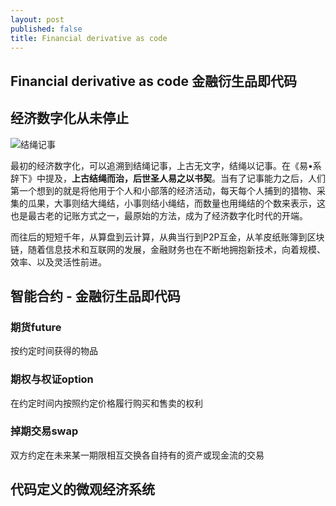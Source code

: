 ```yaml
---
layout: post
published: false
title: Financial derivative as code
---
```

## Financial derivative as code 金融衍生品即代码

## 经济数字化从未停止

![结绳记事]({{site.baseurl}}/media/shjs-jsjs-1.jpg)

最初的经济数字化，可以追溯到结绳记事，上古无文字，结绳以记事。在《易•系辞下》中提及，**上古结绳而治，后世圣人易之以书契**。当有了记事能力之后，人们第一个想到的就是将他用于个人和小部落的经济活动，每天每个人捕到的猎物、采集的瓜果，大事则结大绳结，小事则结小绳结，而数量也用绳结的个数来表示，这也是最古老的记账方式之一，最原始的方法，成为了经济数字化时代的开端。

而往后的短短千年，从算盘到云计算，从典当行到P2P互金，从羊皮纸账簿到区块链，随着信息技术和互联网的发展，金融财务也在不断地拥抱新技术，向着规模、效率、以及灵活性前进。

## 智能合约 - 金融衍生品即代码

### 期货future

按约定时间获得的物品

### 期权与权证option

在约定时间内按照约定价格履行购买和售卖的权利

### 掉期交易swap

双方约定在未来某一期限相互交换各自持有的资产或现金流的交易

## 代码定义的微观经济系统